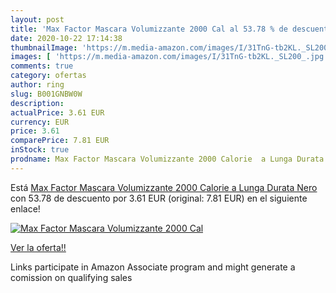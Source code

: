 ```yaml
---
layout: post
title: 'Max Factor Mascara Volumizzante 2000 Cal al 53.78 % de descuento'
date: 2020-10-22 17:14:38
thumbnailImage: 'https://m.media-amazon.com/images/I/31TnG-tb2KL._SL200_.jpg'
images: [ 'https://m.media-amazon.com/images/I/31TnG-tb2KL._SL200_.jpg' ]
comments: true
category: ofertas
author: ring
slug: B001GNBW0W
description:
actualPrice: 3.61 EUR
currency: EUR
price: 3.61
comparePrice: 7.81 EUR
inStock: true
prodname: Max Factor Mascara Volumizzante 2000 Calorie  a Lunga Durata  Nero
---
```


Está [Max Factor Mascara Volumizzante 2000 Calorie  a Lunga Durata  Nero](https://www.amazon.it/dp/B001GNBW0W/?tag=tolees00-21) con 53.78 de descuento por 3.61 EUR (original: 7.81 EUR) en el siguiente enlace!

[![Max Factor Mascara Volumizzante 2000 Cal](https://m.media-amazon.com/images/I/31TnG-tb2KL._SL200_.jpg)](https://www.amazon.it/dp/B001GNBW0W/?tag=tolees00-21)

[Ver la oferta!!](https://www.amazon.it/dp/B001GNBW0W/?tag=tolees00-21)

Links participate in Amazon Associate program and might generate a comission on qualifying sales


